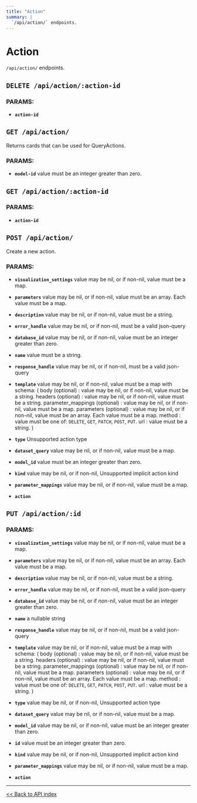 ```yaml
---
title: "Action"
summary: |
  `/api/action/` endpoints.
---
```


# Action

`/api/action/` endpoints.

## `DELETE /api/action/:action-id`

### PARAMS:

*  **`action-id`**

## `GET /api/action/`

Returns cards that can be used for QueryActions.

### PARAMS:

*  **`model-id`** value must be an integer greater than zero.

## `GET /api/action/:action-id`

### PARAMS:

*  **`action-id`**

## `POST /api/action/`

Create a new action.

### PARAMS:

*  **`visualization_settings`** value may be nil, or if non-nil, value must be a map.

*  **`parameters`** value may be nil, or if non-nil, value must be an array. Each value must be a map.

*  **`description`** value may be nil, or if non-nil, value must be a string.

*  **`error_handle`** value may be nil, or if non-nil, must be a valid json-query

*  **`database_id`** value may be nil, or if non-nil, value must be an integer greater than zero.

*  **`name`** value must be a string.

*  **`response_handle`** value may be nil, or if non-nil, must be a valid json-query

*  **`template`** value may be nil, or if non-nil, value must be a map with schema: (
  body (optional) : value may be nil, or if non-nil, value must be a string.
  headers (optional) : value may be nil, or if non-nil, value must be a string.
  parameter_mappings (optional) : value may be nil, or if non-nil, value must be a map.
  parameters (optional) : value may be nil, or if non-nil, value must be an array. Each value must be a map.
  method : value must be one of: `DELETE`, `GET`, `PATCH`, `POST`, `PUT`.
  url : value must be a string.
)

*  **`type`** Unsupported action type

*  **`dataset_query`** value may be nil, or if non-nil, value must be a map.

*  **`model_id`** value must be an integer greater than zero.

*  **`kind`** value may be nil, or if non-nil, Unsupported implicit action kind

*  **`parameter_mappings`** value may be nil, or if non-nil, value must be a map.

*  **`action`**

## `PUT /api/action/:id`

### PARAMS:

*  **`visualization_settings`** value may be nil, or if non-nil, value must be a map.

*  **`parameters`** value may be nil, or if non-nil, value must be an array. Each value must be a map.

*  **`description`** value may be nil, or if non-nil, value must be a string.

*  **`error_handle`** value may be nil, or if non-nil, must be a valid json-query

*  **`database_id`** value may be nil, or if non-nil, value must be an integer greater than zero.

*  **`name`** a nullable string

*  **`response_handle`** value may be nil, or if non-nil, must be a valid json-query

*  **`template`** value may be nil, or if non-nil, value must be a map with schema: (
  body (optional) : value may be nil, or if non-nil, value must be a string.
  headers (optional) : value may be nil, or if non-nil, value must be a string.
  parameter_mappings (optional) : value may be nil, or if non-nil, value must be a map.
  parameters (optional) : value may be nil, or if non-nil, value must be an array. Each value must be a map.
  method : value must be one of: `DELETE`, `GET`, `PATCH`, `POST`, `PUT`.
  url : value must be a string.
)

*  **`type`** value may be nil, or if non-nil, Unsupported action type

*  **`dataset_query`** value may be nil, or if non-nil, value must be a map.

*  **`model_id`** value may be nil, or if non-nil, value must be an integer greater than zero.

*  **`id`** value must be an integer greater than zero.

*  **`kind`** value may be nil, or if non-nil, Unsupported implicit action kind

*  **`parameter_mappings`** value may be nil, or if non-nil, value must be a map.

*  **`action`**

---

[<< Back to API index](../api-documentation.md)